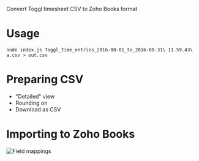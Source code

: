 Convert Toggl timesheet CSV to Zoho Books format

# Usage
```
node index.js Toggl_time_entries_2016-08-01_to_2016-08-31\ 11.59.43\ a.csv > out.csv
```

# Preparing CSV
- "Detailed" view
- Rounding on
- Download as CSV

# Importing to Zoho Books

![Field mappings](https://raw.githubusercontent.com/joshrickert/toggl-zoho-books-timesheet-converter/master/field-mappings.png)